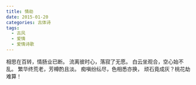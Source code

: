 ```yaml
---
title: 情劫
date: 2015-01-20
categories: 古体诗
tags:
  - 古风
  - 爱情
  - 爱情诗歌
---
```


相思在百转，情肠业已断。
流离彼时心，落寂了无愿。<!--more-->
白云坐观合，空心始不乱。
繁华终荒老，芳樽酌且淡。
痴嗔纷纭尽，色相悉亦换，
顽石竟成灰？桃花劫难算！